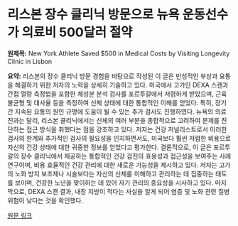 # 리스본 장수 클리닉 방문으로 뉴욕 운동선수가 의료비 500달러 절약

**원제목:** New York Athlete Saved $500 in Medical Costs by Visiting Longevity Clinic in Lisbon

**요약:** 리스본의 장수 클리닉 방문 경험을 바탕으로 작성된 이 글은 만성적인 부상과 요통을 해결하기 위한 저자의 노력을 상세히 기술하고 있다.  미국에서 고가인 DEXA 스캔과 간접 열량 측정법을 포함한 체성분 분석 검사를 포르투갈에서 저렴하게 받았으며, 근육 불균형 및 대사율 등을 측정하여 신체 상태에 대한 통합적인 이해를 얻었다.  특히, 장기간 지속된 요통의 원인 규명에 도움이 될 수 있는 추가 검사도 진행하였다.  뉴욕의 의료진과는 달리, 리스본 클리닉에서는 신체의 여러 부분을 종합적으로 고려하여 문제를 진단하는 접근 방식을 취했다는 점을 강조하고 있다.  저자는 건강 저널리스트로서 이러한 검사의 한계와 추가적인 검사의 필요성을 인지하면서도, 미국보다 훨씬 저렴한 비용으로 자신의 건강 상태에 대한 귀중한 정보를 얻었다고 평가한다.  결론적으로,  이 글은 포르투갈의 장수 클리닉에서 제공하는 통합적인 건강 검진의 효용성과 접근성을 보여주는 사례 연구이며,  비용 효율적인 건강 관리에 대한 새로운 가능성을 제시하고 있다.  저자는 고가의 노화 방지 보조제나 시술보다는  자신의 신체를 이해하고 관리하는 데 집중하는 태도를 보이며, 건강한 노년을 맞이하는 데 있어 자기 관리의 중요성을 시사하고 있다.  마지막으로,  DEXA 스캔 결과, 내장 지방이 적다는 사실을 알게 되어 염증 및 노화 관련 질병 위험이 낮다는 것을 확인했다.

[원문 링크](https://www.businessinsider.com/lisbon-longevity-scans-saved-american-500-medical-costs-2025-7)
